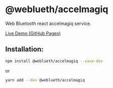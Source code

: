 # @weblueth/accelmagiq

Web Bluetooth react accelmagiq service.

[Live Demo (GitHub Pages)](https://jp-rad.github.io/amq-weblueth-accelmagiq/)

## Installation:

```bash
npm install @weblueth/accelmagiq --save-dev
```

or

```bash
yarn add --dev @weblueth/accelmagiq
```
